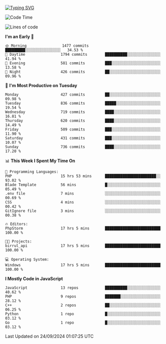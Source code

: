 [![Typing SVG](https://readme-typing-svg.demolab.com?font=Fira+Code&pause=1000&color=F7F7F7&random=false&width=435&lines=Hi+%F0%9F%91%8B%2C+I'm+Rafiu+Sidqi;Junior+Backend+Developer)](https://git.io/typing-svg)
<!--START_SECTION:waka-->
![Code Time](http://img.shields.io/badge/Code%20Time-454%20hrs%2041%20mins-blue)

![Lines of code](https://img.shields.io/badge/From%20Hello%20World%20I%27ve%20Written-1.9%20million%20lines%20of%20code-blue)

**I'm an Early 🐤** 

```text
🌞 Morning                1477 commits        █████████░░░░░░░░░░░░░░░░   34.53 % 
🌆 Daytime                1794 commits        ██████████░░░░░░░░░░░░░░░   41.94 % 
🌃 Evening                581 commits         ███░░░░░░░░░░░░░░░░░░░░░░   13.58 % 
🌙 Night                  426 commits         ██░░░░░░░░░░░░░░░░░░░░░░░   09.96 % 
```
📅 **I'm Most Productive on Tuesday** 

```text
Monday                   427 commits         ██░░░░░░░░░░░░░░░░░░░░░░░   09.98 % 
Tuesday                  836 commits         █████░░░░░░░░░░░░░░░░░░░░   19.54 % 
Wednesday                719 commits         ████░░░░░░░░░░░░░░░░░░░░░   16.81 % 
Thursday                 620 commits         ████░░░░░░░░░░░░░░░░░░░░░   14.49 % 
Friday                   509 commits         ███░░░░░░░░░░░░░░░░░░░░░░   11.90 % 
Saturday                 431 commits         ███░░░░░░░░░░░░░░░░░░░░░░   10.07 % 
Sunday                   736 commits         ████░░░░░░░░░░░░░░░░░░░░░   17.20 % 
```


📊 **This Week I Spent My Time On** 

```text
💬 Programming Languages: 
PHP                      15 hrs 53 mins      ███████████████████████░░   93.02 % 
Blade Template           56 mins             █░░░░░░░░░░░░░░░░░░░░░░░░   05.49 % 
.env file                7 mins              ░░░░░░░░░░░░░░░░░░░░░░░░░   00.69 % 
CSS                      4 mins              ░░░░░░░░░░░░░░░░░░░░░░░░░   00.42 % 
GitIgnore file           3 mins              ░░░░░░░░░░░░░░░░░░░░░░░░░   00.38 % 

🔥 Editors: 
PhpStorm                 17 hrs 5 mins       █████████████████████████   100.00 % 

🐱‍💻 Projects: 
birrul_api               17 hrs 5 mins       █████████████████████████   100.00 % 

💻 Operating System: 
Windows                  17 hrs 5 mins       █████████████████████████   100.00 % 
```

**I Mostly Code in JavaScript** 

```text
JavaScript               13 repos            ██████████░░░░░░░░░░░░░░░   40.62 % 
PHP                      9 repos             ███████░░░░░░░░░░░░░░░░░░   28.12 % 
C++                      2 repos             ██░░░░░░░░░░░░░░░░░░░░░░░   06.25 % 
Python                   1 repo              █░░░░░░░░░░░░░░░░░░░░░░░░   03.12 % 
Go                       1 repo              █░░░░░░░░░░░░░░░░░░░░░░░░   03.12 % 
```




 Last Updated on 24/09/2024 01:07:25 UTC
<!--END_SECTION:waka-->
